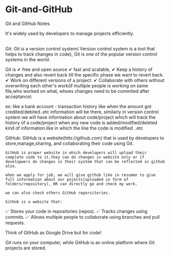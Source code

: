 # Git-and-GitHub
Git and GitHub Notes

It's widely used by developers to manage projects efficiently.

<br>
Git: Git is a version control system( Version control system is a tool that helps to track changes in code), Git is one of the popular version control systems in the world.

Git is 
✔ free and open source
✔ fast and scalable,
✔ Keep a history of changes and also revert back till the specific phase we want to revert back.
✔ Work on different versions of a project.
✔ Collaborate with others without overwriting each other's work(if multiple people is working on same file,who worked on what, whoes changes need to be commited after acceptance) 

ex: like a bank account - transaction history like when the amount got credited/debited..etc information will be there, similarly in version control system we will have information about code/project which will track the history of a code/project when any new code is added/modified/deleted kind of information.like in which the line the code is modified ..etc

GitHub:
    GitHub is a website(htts://github.com) that is used by developers to store,manage,sharing, and collaborating their code using Git.

    GitHub is proper website in which developers will upload their complete code to it,they can do changes in website only or if developwers do changes in their system that can be reflected in github also.

    when we apply for job, we will give github like in resumen to give full information about our pojects(uploaded in form of folders/repository), HR can directly go and check my work.

    we can also check others GitHub reporsitories.

    GitHub is a website that:
✅ Stores your code in repositories (repos).
✅ Tracks changes using commits.
✅ Allows multiple people to collaborate using branches and pull requests.

Think of GitHub as Google Drive but for code!

Git runs on your computer, while GitHub is an online platform where Git projects are stored.



    


